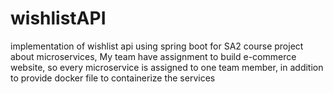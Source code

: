 # wishlistAPI
implementation of wishlist api using spring boot for SA2 course project about microservices, My team have assignment to build e-commerce website, so every microservice is assigned  to one team member, in addition to provide docker file to containerize the services
